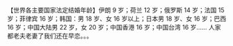 【世界各主要国家法定结婚年龄】伊朗 9 岁；荷兰 12 岁；俄罗斯 14 岁；法国 15 岁；菲律宾 16 岁；韩国：男 18 岁、女 16 岁以上；日本男 18 岁、女 16 岁；巴西 16 岁；中国大陆男 22 岁，女 20 岁；中国香港 16 岁；中国台湾 16 岁…… 人家都老夫老妻了我们还在早恋。。。 ​​​​